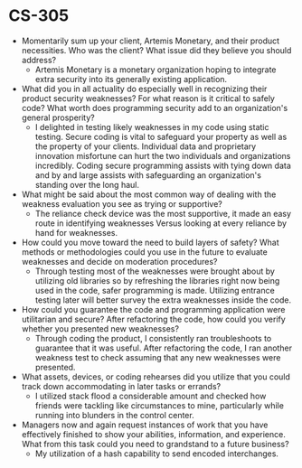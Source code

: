 # CS-305
- Momentarily sum up your client, Artemis Monetary, and their product necessities. Who was the client? What issue did they believe you should address?
  - Artemis Monetary is a monetary organization hoping to integrate extra security into its generally existing application.
- What did you in all actuality do especially well in recognizing their product security weaknesses? For what reason is it critical to safely code? What worth does programming security add to an organization's general prosperity?
  - I delighted in testing likely weaknesses in my code using static testing. Secure coding is vital to safeguard your property as well as the property of your clients. Individual data and proprietary innovation misfortune can hurt the two individuals and organizations incredibly. Coding secure programming assists with tying down data and by and large assists with safeguarding an organization's standing over the long haul.
- What might be said about the most common way of dealing with the weakness evaluation you see as trying or supportive?
  - The reliance check device was the most supportive, it made an easy route in identifying weaknesses Versus looking at every reliance by hand for weaknesses.
- How could you move toward the need to build layers of safety? What methods or methodologies could you use in the future to evaluate weaknesses and decide on moderation procedures?
  - Through testing most of the weaknesses were brought about by utilizing old libraries so by refreshing the libraries right now being used in the code, safer programming is made. Utilizing entrance testing later will better survey the extra weaknesses inside the code.
- How could you guarantee the code and programming application were utilitarian and secure? After refactoring the code, how could you verify whether you presented new weaknesses?
  - Through coding the product, I consistently ran troubleshoots to guarantee that it was useful. After refactoring the code, I ran another weakness test to check assuming that any new weaknesses were presented.
- What assets, devices, or coding rehearses did you utilize that you could track down accommodating in later tasks or errands?
  - I utilized stack flood a considerable amount and checked how friends were tackling like circumstances to mine, particularly while running into blunders in the control center.
- Managers now and again request instances of work that you have effectively finished to show your abilities, information, and experience. What from this task could you need to grandstand to a future business?
  - My utilization of a hash capability to send encoded interchanges.

